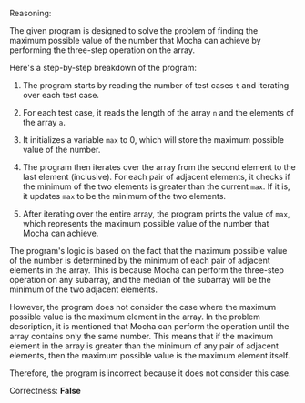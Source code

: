 Reasoning:

The given program is designed to solve the problem of finding the maximum possible value of the number that Mocha can achieve by performing the three-step operation on the array.

Here's a step-by-step breakdown of the program:

1. The program starts by reading the number of test cases `t` and iterating over each test case.

2. For each test case, it reads the length of the array `n` and the elements of the array `a`.

3. It initializes a variable `max` to 0, which will store the maximum possible value of the number.

4. The program then iterates over the array from the second element to the last element (inclusive). For each pair of adjacent elements, it checks if the minimum of the two elements is greater than the current `max`. If it is, it updates `max` to be the minimum of the two elements.

5. After iterating over the entire array, the program prints the value of `max`, which represents the maximum possible value of the number that Mocha can achieve.

The program's logic is based on the fact that the maximum possible value of the number is determined by the minimum of each pair of adjacent elements in the array. This is because Mocha can perform the three-step operation on any subarray, and the median of the subarray will be the minimum of the two adjacent elements.

However, the program does not consider the case where the maximum possible value is the maximum element in the array. In the problem description, it is mentioned that Mocha can perform the operation until the array contains only the same number. This means that if the maximum element in the array is greater than the minimum of any pair of adjacent elements, then the maximum possible value is the maximum element itself.

Therefore, the program is incorrect because it does not consider this case.

Correctness: **False**